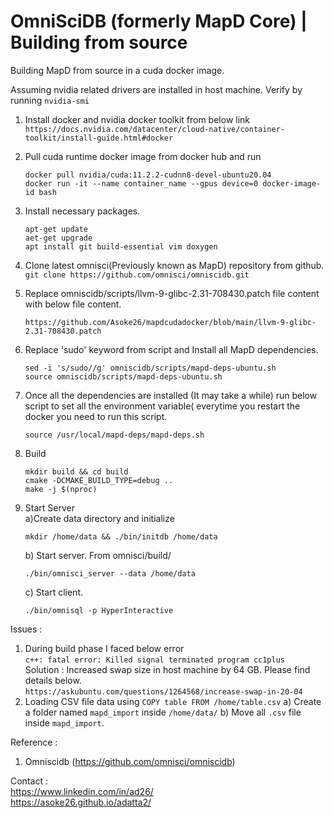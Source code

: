 # OmniSciDB (formerly MapD Core) | Building from source 
Building MapD from source in a cuda docker image.

Assuming nvidia related drivers are installed in host machine. Verify by running ```nvidia-smi```

1. Install docker and nvidia docker toolkit from below link  
   ```https://docs.nvidia.com/datacenter/cloud-native/container-toolkit/install-guide.html#docker```

2. Pull cuda runtime docker image from docker hub and run  
   ```
   docker pull nvidia/cuda:11.2.2-cudnn8-devel-ubuntu20.04  
   docker run -it --name container_name --gpus device=0 docker-image-id bash 
   ```
   
3. Install necessary packages.
   ```
   apt-get update
   aet-get upgrade
   apt install git build-essential vim doxygen
   ```
5. Clone latest omnisci(Previously known as MapD) repository from github.  
   ```git clone https://github.com/omnisci/omniscidb.git```

4. Replace omniscidb/scripts/llvm-9-glibc-2.31-708430.patch file content with below file content.
   ```
   https://github.com/Asoke26/mapdcudadocker/blob/main/llvm-9-glibc-2.31-708430.patch
   ```
5. Replace 'sudo' keyword from script and Install all MapD dependencies.
    ```
    sed -i 's/sudo//g' omniscidb/scripts/mapd-deps-ubuntu.sh  
    source omniscidb/scripts/mapd-deps-ubuntu.sh
    ```
6. Once all the dependencies are installed (It may take a while) run below script to set all the environment variable( everytime you restart the docker you need to run this script.
   ```
   source /usr/local/mapd-deps/mapd-deps.sh  
   ```

7. Build
   ```
   mkdir build && cd build  
   cmake -DCMAKE_BUILD_TYPE=debug ..  
   make -j $(nproc)  
   ```
8. Start Server  
   a)Create data directory and initialize
      ```
      mkdir /home/data && ./bin/initdb /home/data
      ```
   b) Start server. From omnisci/build/ 
      ```
      ./bin/omnisci_server --data /home/data
      ```
   c) Start client.
      ```
      ./bin/omnisql -p HyperInteractive
      ```

Issues : 
1) During build phase I faced below error  
``` c++: fatal error: Killed signal terminated program cc1plus ```  
Solution : Increased swap size in host machine by 64 GB. Please find details below.  
```https://askubuntu.com/questions/1264568/increase-swap-in-20-04```
2) Loading CSV file data using ```COPY table FROM /home/table.csv```
   a) Create a folder named ```mapd_import``` inside ```/home/data/```
   b) Move all ```.csv``` file inside ```mapd_import```.
 
Reference :  
1) Omniscidb (https://github.com/omnisci/omniscidb)

Contact :  
https://www.linkedin.com/in/ad26/  
https://asoke26.github.io/adatta2/
